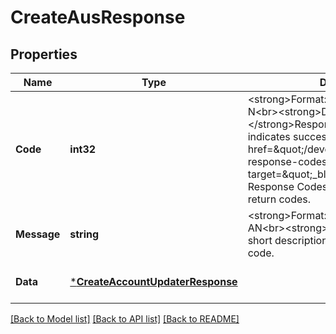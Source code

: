 # CreateAusResponse

## Properties
Name | Type | Description | Notes
------------ | ------------- | ------------- | -------------
**Code** | **int32** | &lt;strong&gt;Format: &lt;/strong&gt;Fixed length, 1 N&lt;br&gt;&lt;strong&gt;Description: &lt;/strong&gt;Response code from API. 0 indicates success. Refer to &lt;a href&#x3D;\&quot;/developer/api/reference#api-response-codes\&quot; target&#x3D;\&quot;_blank\&quot;&gt;Platform API Response Codes&lt;/a&gt; for entire list of return codes. | [optional] [default to null]
**Message** | **string** | &lt;strong&gt;Format: &lt;/strong&gt;Variable length AN&lt;br&gt;&lt;strong&gt;Description: &lt;/strong&gt;A short description of the API response code. | [optional] [default to null]
**Data** | [***CreateAccountUpdaterResponse**](CreateAccountUpdaterResponse.md) |  | [optional] [default to null]

[[Back to Model list]](../README.md#documentation-for-models) [[Back to API list]](../README.md#documentation-for-api-endpoints) [[Back to README]](../README.md)


